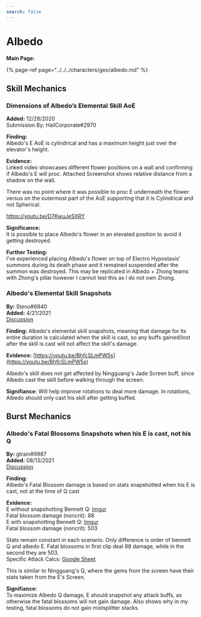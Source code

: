 ```yaml
---
search: false
---
```


# Albedo

**Main Page:**

{% page-ref page="../../../characters/geo/albedo.md" %}

## Skill Mechanics

### Dimensions of Albedo’s Elemental Skill AoE

**Added:** 12/28/2020  
Submission By: HailCorporate\#2970

**Finding:**  
Albedo's E AoE is cylindrical and has a maximum height just over the elevator's height.

**Evidence:**  
Linked video showcases different flower positions on a wall and confirming if Albedo's E will proc. Attached Screenshot shows relative distance from a shadow on the wall.

There was no point where it was possible to proc E underneath the flower versus on the outermost part of the AoE supporting that it is Cylindrical and not Spherical.

[https://youtu.be/D7KwuJeSXRY ](https://youtu.be/D7KwuJeSXRY%20)

**Significance:**  
It is possible to place Albedo's flower in an elevated position to avoid it getting destroyed.

**Further Testing:**  
I've experienced placing Albedo's flower on top of Electro Hypostasis' summons during its death phase and it remained suspended after the summon was destroyed. This may be replicated in Albedo + Zhong teams with Zhong's pillar however I cannot test this as I do not own Zhong.

### Albedo's Elemental Skill Snapshots

**By:** Steno\#6940  
**Added:** 4/21/2021  
[Discussion](https://tickettool.xyz/direct?url=https://cdn.discordapp.com/attachments/834274373493456976/834662830120239115/transcript-albedo-e-snapshot.html)

**Finding:** Albedo's elemental skill snapshots, meaning that damage for its entire duration is calculated when the skill is cast, so any buffs gained/lost after the skill is cast will not affect the skill's damage.

**Evidence:** [https://youtu.be/BhfcSLmPW5s](https://youtu.be/BhfcSLmPW5s)

Albedo's skill does not get affected by Ningguang's Jade Screen buff, since Albedo cast the skill before walking through the screen.

**Signifiance:** Will help improve rotations to deal more damage. In rotations, Albedo should only cast his skill after getting buffed.

## Burst Mechanics

### Albedo's Fatal Blossoms Snapshots when his E is cast, not his Q

**By:** gtrain#9987  
**Added:** 08/13/2021  
[Discussion](https://tickettool.xyz/direct?url=https://cdn.discordapp.com/attachments/875475337687990272/875585791869468722/transcript-albedo-fatal-blossom-snapshot.html)

**Finding:**  
Albedo's Fatal Blossom damage is based on stats snapshotted when his E is cast, not at the time of Q cast

**Evidence:**  
E without snapshotting Bennett Q: [Imgur](https://imgur.com/a/nU2rHRm)  
Fatal blossom damage (noncrit): 88  
E with snapshotting Bennett Q: [Imgur](https://imgur.com/a/cEimR22)  
Fatal blossom damage (noncrit): 503  

Stats remain constant in each scenario. Only difference is order of bennett Q and albedo E. Fatal blossoms in first clip deal 88 damage, while in the second they are 503.  
Specific Attack Calcs: [Google Sheet](https://docs.google.com/spreadsheets/d/1k_BUIffVbN781YZ5eL9OT4IqIZjS6rTpg-Ejr2f7-DI/edit?usp=sharing)  

This is similar to Ningguang's Q, where the gems from the screen have their stats taken from the E's Screen.  

**Signifiance:**  
To maximize Albedo Q damage, E should snapshot any attack buffs, as otherwise the fatal blossoms will not gain damage. Also shows why in my testing, fatal blossoms do not gain mistsplitter stacks.
